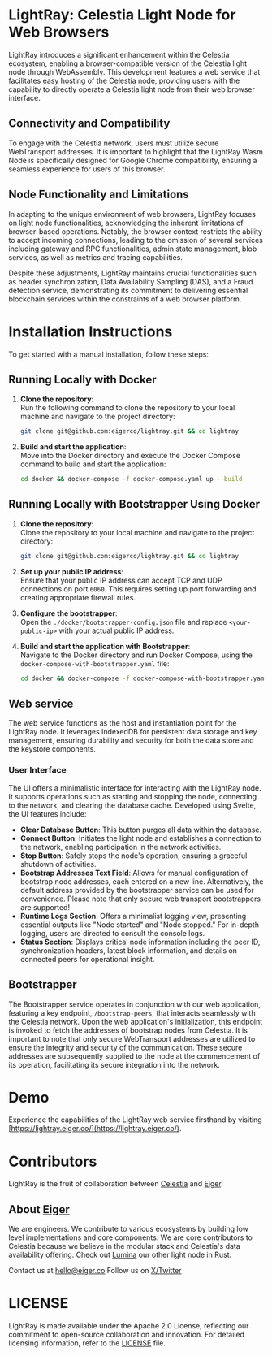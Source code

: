# LightRay: Celestia Light Node for Web Browsers

LightRay introduces a significant enhancement within the Celestia ecosystem, enabling a browser-compatible version of the Celestia light node through WebAssembly. This development features a web service that facilitates easy hosting of the Celestia node, providing users with the capability to directly operate a Celestia light node from their web browser interface.

## Connectivity and Compatibility

To engage with the Celestia network, users must utilize secure WebTransport addresses. It is important to highlight that the LightRay Wasm Node is specifically designed for Google Chrome compatibility, ensuring a seamless experience for users of this browser.

## Node Functionality and Limitations

In adapting to the unique environment of web browsers, LightRay focuses on light node functionalities, acknowledging the inherent limitations of browser-based operations. Notably, the browser context restricts the ability to accept incoming connections, leading to the omission of several services including gateway and RPC functionalities, admin state management, blob services, as well as metrics and tracing capabilities.

Despite these adjustments, LightRay maintains crucial functionalities such as header synchronization, Data Availability Sampling (DAS), and a Fraud detection service, demonstrating its commitment to delivering essential blockchain services within the constraints of a web browser platform.

# Installation Instructions

To get started with a manual installation, follow these steps:

## Running Locally with Docker

1. **Clone the repository**:  
   Run the following command to clone the repository to your local machine and navigate to the project directory:
   ```bash
   git clone git@github.com:eigerco/lightray.git && cd lightray
   ```

2. **Build and start the application**:  
   Move into the Docker directory and execute the Docker Compose command to build and start the application:
   ```bash
   cd docker && docker-compose -f docker-compose.yaml up --build
   ```

## Running Locally with Bootstrapper Using Docker

1. **Clone the repository**:  
   Clone the repository to your local machine and navigate to the project directory:
   ```bash
   git clone git@github.com:eigerco/lightray.git && cd lightray
   ```

2. **Set up your public IP address**:  
   Ensure that your public IP address can accept TCP and UDP connections on port `6060`. This requires setting up port forwarding and creating appropriate firewall rules.

3. **Configure the bootstrapper**:  
   Open the `./docker/bootstrapper-config.json` file and replace `<your-public-ip>` with your actual public IP address.

4. **Build and start the application with Bootstrapper**:  
   Navigate to the Docker directory and run Docker Compose, using the `docker-compose-with-bootstrapper.yaml` file:
   ```bash
   cd docker && docker-compose -f docker-compose-with-bootstrapper.yaml up --build
   ```

## Web service
The web service functions as the host and instantiation point for the LightRay node. 
It leverages IndexedDB for persistent data storage and key management, ensuring durability and security for both the data store and the keystore components.

### User Interface

The UI offers a minimalistic interface for interacting with the LightRay node. It supports operations such as starting and stopping the node, connecting to the network, and clearing the database cache. Developed using Svelte, the UI features include:

- **Clear Database Button**: This button purges all data within the database.
- **Connect Button**: Initiates the light node and establishes a connection to the network, enabling participation in the network activities.
- **Stop Button**: Safely stops the node's operation, ensuring a graceful shutdown of activities.
- **Bootstrap Addresses Text Field**: Allows for manual configuration of bootstrap node addresses, each entered on a new line. Alternatively, the default address provided by the bootstrapper service can be used for convenience. Please note that only secure web transport bootstrappers are supported!
- **Runtime Logs Section**: Offers a minimalist logging view, presenting essential outputs like "Node started" and "Node stopped." For in-depth logging, users are directed to consult the console logs.
- **Status Section**: Displays critical node information including the peer ID, synchronization headers, latest block information, and details on connected peers for operational insight.

## Bootstrapper

The Bootstrapper service operates in conjunction with our web application, featuring a key endpoint, `/bootstrap-peers`, that interacts seamlessly with the Celestia network. Upon the web application's initialization, this endpoint is invoked to fetch the addresses of bootstrap nodes from Celestia. It is important to note that only secure WebTransport addresses are utilized to ensure the integrity and security of the communication. These secure addresses are subsequently supplied to the node at the commencement of its operation, facilitating its secure integration into the network.

# Demo
Experience the capabilities of the LightRay web service firsthand by visiting [https://lightray.eiger.co/](https://lightray.eiger.co/).

# Contributors
LightRay is the fruit of collaboration between [Celestia](https://celestia.org/) and [Eiger](https://www.eiger.co/).

## About [Eiger](https://www.eiger.co)

We are engineers. We contribute to various ecosystems by building low level implementations and core components. We are core contributors to Celestia because we believe in the modular stack and Celestia's data availability offering. Check out [Lumina](https://github.com/eigerco/lumina) our other light node in Rust.

Contact us at hello@eiger.co
Follow us on [X/Twitter](https://x.com/eiger_co)

# LICENSE
LightRay is made available under the Apache 2.0 License, reflecting our commitment to open-source collaboration and innovation. For detailed licensing information, refer to the [LICENSE](./LICENSE) file.
